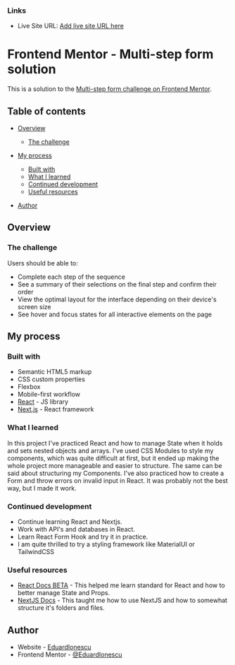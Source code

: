 ### Links

-   Live Site URL: [Add live site URL here](https://your-live-site-url.com)

# Frontend Mentor - Multi-step form solution

This is a solution to the [Multi-step form challenge on Frontend Mentor](https://www.frontendmentor.io/challenges/multistep-form-YVAnSdqQBJ).

## Table of contents

-   [Overview](#overview)

    -   [The challenge](#the-challenge)

-   [My process](#my-process)
    -   [Built with](#built-with)
    -   [What I learned](#what-i-learned)
    -   [Continued development](#continued-development)
    -   [Useful resources](#useful-resources)
-   [Author](#author)

## Overview

### The challenge

Users should be able to:

-   Complete each step of the sequence
-   See a summary of their selections on the final step and confirm their order
-   View the optimal layout for the interface depending on their device's screen size
-   See hover and focus states for all interactive elements on the page

## My process

### Built with

-   Semantic HTML5 markup
-   CSS custom properties
-   Flexbox
-   Mobile-first workflow
-   [React](https://reactjs.org/) - JS library
-   [Next.js](https://nextjs.org/) - React framework

### What I learned

In this project I've practiced React and how to manage State when it holds and sets nested objects and arrays. I've used CSS Modules to style my components, which was quite difficult at first, but it ended up making the whole project more manageable and easier to structure. The same can be said about structuring my Components.
I've also practiced how to create a Form and throw errors on invalid input in React. It was probably not the best way, but I made it work.

### Continued development

-   Continue learning React and Nextjs.
-   Work with API's and databases in React.
-   Learn React Form Hook and try it in practice.
-   I am quite thrilled to try a styling framework like MaterialUI or TailwindCSS

### Useful resources

-   [React Docs BETA](https://beta.reactjs.org/) - This helped me learn standard for React and how to better manage State and Props.
-   [NextJS Docs](https://nextjs.org/learn/foundations/about-nextjs) - This taught me how to use NextJS and how to somewhat structure it's folders and files.

## Author

-   Website - [EduardIonescu](https://ionescueduard.netlify.app)
-   Frontend Mentor - [@EduardIonescu](https://www.frontendmentor.io/profile/EduardIonescu)
